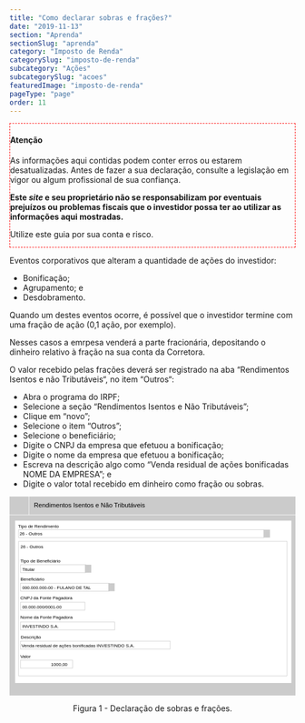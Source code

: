 ```yaml
---
title: "Como declarar sobras e frações?"
date: "2019-11-13"
section: "Aprenda"
sectionSlug: "aprenda"
category: "Imposto de Renda"
categorySlug: "imposto-de-renda"
subcategory: "Ações"
subcategorySlug: "acoes"
featuredImage: "imposto-de-renda"
pageType: "page"
order: 11
---
```


<div class="borderBox" style="border: 1px dashed red">

<h4>Atenção</h4>

As informações aqui contidas podem conter erros ou estarem desatualizadas. Antes de fazer a sua declaração, consulte a legislação em vigor ou algum profissional de sua confiança.

**Este *site* e seu proprietário não se responsabilizam por eventuais prejuízos ou problemas fiscais que o investidor possa ter ao utilizar as informações aqui mostradas.**

Utilize este guia por sua conta e risco.


</div>

Eventos corporativos que alteram a quantidade de ações do investidor:

- Bonificação;
- Agrupamento; e
- Desdobramento.

Quando um destes eventos ocorre, é possível que o investidor termine com uma fração de ação (0,1 ação, por exemplo).

Nesses casos a emrpesa venderá a parte fracionária, depositando o dinheiro relativo à fração na sua conta da Corretora.

O valor recebido pelas frações deverá ser registrado na aba “Rendimentos Isentos e não Tributáveis“, no item “Outros“:

- Abra o programa do IRPF;
- Selecione a seção “Rendimentos Isentos e Não Tributáveis”;
- Clique em “novo”;
- Selecione o item “Outros”;
- Selecione o beneficiário;
- Digite o CNPJ da empresa que efetuou a bonificação;
- Digite o nome da empresa que efetuou a bonificação;
- Escreva na descrição algo como “Venda residual de ações bonificadas NOME DA EMPRESA”; e
- Digite o valor total recebido em dinheiro como fração ou sobras.



<div style="text-align:center">
<svg  viewBox="0 0 313.9 218" >
<style type="text/css">
	.st0{fill:#CBCBCB;}
	.st1{fill:#FFFFFF;}
	.st2{fill:none;stroke:#FFFFFF;stroke-width:0.5;stroke-miterlimit:10;}
	.st3{fill:none;stroke:#CBCBCB;stroke-width:0.5;stroke-miterlimit:10;}
	.st4{font-family:'Arial';}
	.st5{font-size:7px;}
	.st6{font-size:5px;}
</style>
<g id="fundo_cinza">
	<rect id="XMLID_103_" class="st0" width="313.9" height="218"/>
</g>
<g id="fundo_branco">
	<rect id="XMLID_102_" x="6.1" y="26.4" class="st1" width="303.3" height="177.9"/>
	<line id="XMLID_101_" class="st2" x1="317.5" y1="20.1" x2="-3.2" y2="20.1"/>
	<line id="XMLID_100_" class="st2" x1="21.3" y1="20.1" x2="21.3" y2="-2.1"/>
</g>
<g id="bordas">
	<rect id="XMLID_99_" x="9.9" y="49.1" class="st3" width="294.7" height="147.4"/>
	<rect id="XMLID_98_" x="9.9" y="36.3" class="st3" width="269.2" height="8.7"/>
	<rect id="XMLID_97_" x="12" y="74.7" class="st3" width="71.9" height="8.7"/>
	<rect id="XMLID_96_" x="12" y="179.3" class="st3" width="57.2" height="8.7"/>
	<rect id="XMLID_95_" x="12" y="95" class="st3" width="97.6" height="8.7"/>
	<rect id="XMLID_94_" x="12" y="115.8" class="st3" width="70.8" height="8.7"/>
	<rect id="XMLID_93_" x="12" y="137.5" class="st3" width="103.4" height="8.7"/>
	<rect id="XMLID_107_" x="12" y="158.4" class="st3" width="164.3" height="8.7"/>
</g>
<g id="botões">
	<rect id="XMLID_92_" x="82.8" y="74.7" class="st0" width="6.9" height="8.7"/>
	<rect id="XMLID_91_" x="108.5" y="95" class="st0" width="6.9" height="8.7"/>
	<rect id="XMLID_104_" x="279" y="36.3" class="st0" width="6.9" height="8.7"/>
</g>
<g id="texto">
	<text id="XMLID_90_" transform="matrix(1 0 0 1 26.7782 11.7102)" class="st4 st5">Rendimentos Isentos e Não Tributáveis</text>
	<text id="XMLID_89_" transform="matrix(1 0 0 1 9.4165 34.2029)" class="st4 st6">Tipo de Rendimento</text>
	<text id="XMLID_88_" transform="matrix(1 0 0 1 11.0002 42.5066)" class="st4 st6">26 - Outros</text>
	<text id="XMLID_87_" transform="matrix(1 0 0 1 11.9735 72.4883)" class="st4 st6">Tipo de Beneficiário</text>
	<text id="XMLID_86_" transform="matrix(1 0 0 1 14.0005 81.5724)" class="st4 st6">Titular</text>
	<text id="XMLID_85_" transform="matrix(1 0 0 1 11.8518 176.6306)" class="st4 st6">Valor</text>
	<text id="XMLID_84_" transform="matrix(1 0 0 1 45.5121 185.8904)" class="st4 st6">1000,00</text>
	<text id="XMLID_83_" transform="matrix(1 0 0 1 11.974 92.2556)" class="st4 st6">Beneficiário</text>
	<text id="XMLID_82_" transform="matrix(0.9651 0 0 1 14.0005 101.3397)" class="st4 st6">000.000.000-00 - FULANO DE TAL</text>
	<text id="XMLID_81_" transform="matrix(1 0 0 1 11.9736 56.546)" class="st4 st6">26 - Outros</text>
	<text id="XMLID_80_" transform="matrix(1 0 0 1 11.8078 112.6306)" class="st4 st6">CNPJ da Fonte Pagadora</text>
	<text id="XMLID_79_" transform="matrix(1 0 0 1 11.8076 133.7878)" class="st4 st6">Nome da Fonte Pagadora</text>
	<text id="XMLID_78_" transform="matrix(0.9651 0 0 1 14.0007 122.6454)" class="st4 st6">00.000.000/0001-00</text>
	<text id="XMLID_77_" transform="matrix(0.9651 0 0 1 14.0007 143.673)" class="st4 st6">INVESTINDO S.A.</text>
	<text id="XMLID_106_" transform="matrix(1 0 0 1 12.3554 155.6306)" class="st4 st6">Descrição</text>
	<text id="XMLID_105_" transform="matrix(1 0 0 1 13.0553 164.8904)" class="st4 st6">Venda residual de ações bonificadas INVESTINDO S.A.</text>
</g>
</svg>




</div>


<p class="legenda" style="text-align:center">Figura 1 - Declaração de sobras e frações.</p>